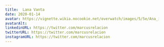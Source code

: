 ```yaml
---
title:  Lana Vanta
date: 2020-01-14
avatar: https://vignette.wikia.nocookie.net/overwatch/images/5/5e/Ana_icon.png/revision/latest/scale-to-width-down/95?cb=20180308025214
avatarAlt:
linkedinURL: https://twitter.com/marcusrelacion
twitterURL: https://twitter.com/marcusrelacion
instagramURL: https://twitter.com/marcusrelacion
---
```

